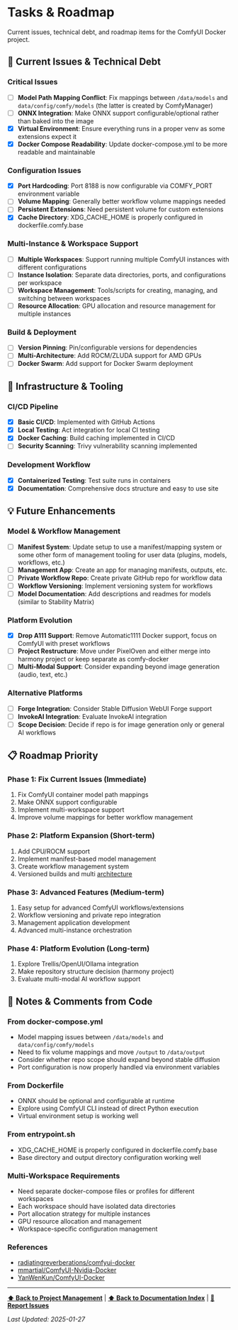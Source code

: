 # Tasks & Roadmap

Current issues, technical debt, and roadmap items for the ComfyUI Docker project.

## 🚨 Current Issues & Technical Debt

### Critical Issues
- [ ] **Model Path Mapping Conflict**: Fix mappings between `/data/models` and `data/config/comfy/models` (the latter is created by ComfyManager)
- [ ] **ONNX Integration**: Make ONNX support configurable/optional rather than baked into the image
- [x] **Virtual Environment**: Ensure everything runs in a proper venv as some extensions expect it
- [x] **Docker Compose Readability**: Update docker-compose.yml to be more readable and maintainable

### Configuration Issues
- [x] **Port Hardcoding**: Port 8188 is now configurable via COMFY_PORT environment variable
- [ ] **Volume Mapping**: Generally better workflow volume mappings needed
- [ ] **Persistent Extensions**: Need persistent volume for custom extensions
- [x] **Cache Directory**: XDG_CACHE_HOME is properly configured in dockerfile.comfy.base

### Multi-Instance & Workspace Support
- [ ] **Multiple Workspaces**: Support running multiple ComfyUI instances with different configurations
- [ ] **Instance Isolation**: Separate data directories, ports, and configurations per workspace
- [ ] **Workspace Management**: Tools/scripts for creating, managing, and switching between workspaces
- [ ] **Resource Allocation**: GPU allocation and resource management for multiple instances

### Build & Deployment
- [ ] **Version Pinning**: Pin/configurable versions for dependencies
- [ ] **Multi-Architecture**: Add ROCM/ZLUDA support for AMD GPUs
- [ ] **Docker Swarm**: Add support for Docker Swarm deployment

## 🔧 Infrastructure & Tooling

### CI/CD Pipeline
- [x] **Basic CI/CD**: Implemented with GitHub Actions
- [x] **Local Testing**: Act integration for local CI testing
- [x] **Docker Caching**: Build caching implemented in CI/CD
- [ ] **Security Scanning**: Trivy vulnerability scanning implemented

### Development Workflow
- [x] **Containerized Testing**: Test suite runs in containers
- [x] **Documentation**: Comprehensive docs structure and easy to use site

## 💡 Future Enhancements

### Model & Workflow Management
- [ ] **Manifest System**: Update setup to use a manifest/mapping system or some other form of management tooling for user data (plugins, models, workflows, etc.)
- [ ] **Management App**: Create an app for managing manifests, outputs, etc.
- [ ] **Private Workflow Repo**: Create private GitHub repo for workflow data
- [ ] **Workflow Versioning**: Implement versioning system for workflows
- [ ] **Model Documentation**: Add descriptions and readmes for models (similar to Stability Matrix)

### Platform Evolution
- [x] **Drop A111 Support**: Remove Automatic1111 Docker support, focus on ComfyUI with preset workflows
- [ ] **Project Restructure**: Move under PixelOven and either merge into harmony project or keep separate as comfy-docker
- [ ] **Multi-Modal Support**: Consider expanding beyond image generation (audio, text, etc.)

### Alternative Platforms
- [ ] **Forge Integration**: Consider Stable Diffusion WebUI Forge support
- [ ] **InvokeAI Integration**: Evaluate InvokeAI integration
- [ ] **Scope Decision**: Decide if repo is for image generation only or general AI workflows

## 📋 Roadmap Priority

### Phase 1: Fix Current Issues (Immediate)
1. Fix ComfyUI container model path mappings
2. Make ONNX support configurable
3. Implement multi-workspace support
4. Improve volume mappings for better workflow management

### Phase 2: Platform Expansion (Short-term)
1. Add CPU/ROCM support
2. Implement manifest-based model management
3. Create workflow management system
4. Versioned builds and multi [architecture](https://medium.com/womenintechnology/multi-architecture-builds-are-possible-with-docker-compose-kind-of-2a4e8d166c56)

### Phase 3: Advanced Features (Medium-term)
1. Easy setup for advanced ComfyUI workflows/extensions
2. Workflow versioning and private repo integration
3. Management application development
4. Advanced multi-instance orchestration

### Phase 4: Platform Evolution (Long-term)
1. Explore Trellis/OpenUI/Ollama integration
2. Make repository structure decision (harmony project)
3. Evaluate multi-modal AI workflow support

## 📝 Notes & Comments from Code

### From docker-compose.yml
- Model mapping issues between `/data/models` and `data/config/comfy/models`
- Need to fix volume mappings and move `/output` to `/data/output`
- Consider whether repo scope should expand beyond stable diffusion
- Port configuration is now properly handled via environment variables

### From Dockerfile
- ONNX should be optional and configurable at runtime
- Explore using ComfyUI CLI instead of direct Python execution
- Virtual environment setup is working well

### From entrypoint.sh
- XDG_CACHE_HOME is properly configured in dockerfile.comfy.base
- Base directory and output directory configuration working well

### Multi-Workspace Requirements
- Need separate docker-compose files or profiles for different workspaces
- Each workspace should have isolated data directories
- Port allocation strategy for multiple instances
- GPU resource allocation and management
- Workspace-specific configuration management

### References
- [radiatingreverberations/comfyui-docker](https://github.com/radiatingreverberations/comfyui-docker)
- [mmartial/ComfyUI-Nvidia-Docker](https://github.com/mmartial/ComfyUI-Nvidia-Docker)
- [YanWenKun/ComfyUI-Docker](https://github.com/YanWenKun/ComfyUI-Docker)
---

**[⬆ Back to Project Management](index.md)** | **[⬆ Back to Documentation Index](../index.md)** | **[🐛 Report Issues](https://github.com/pixeloven/ComfyUI-Docker/issues)**

*Last Updated: 2025-01-27*